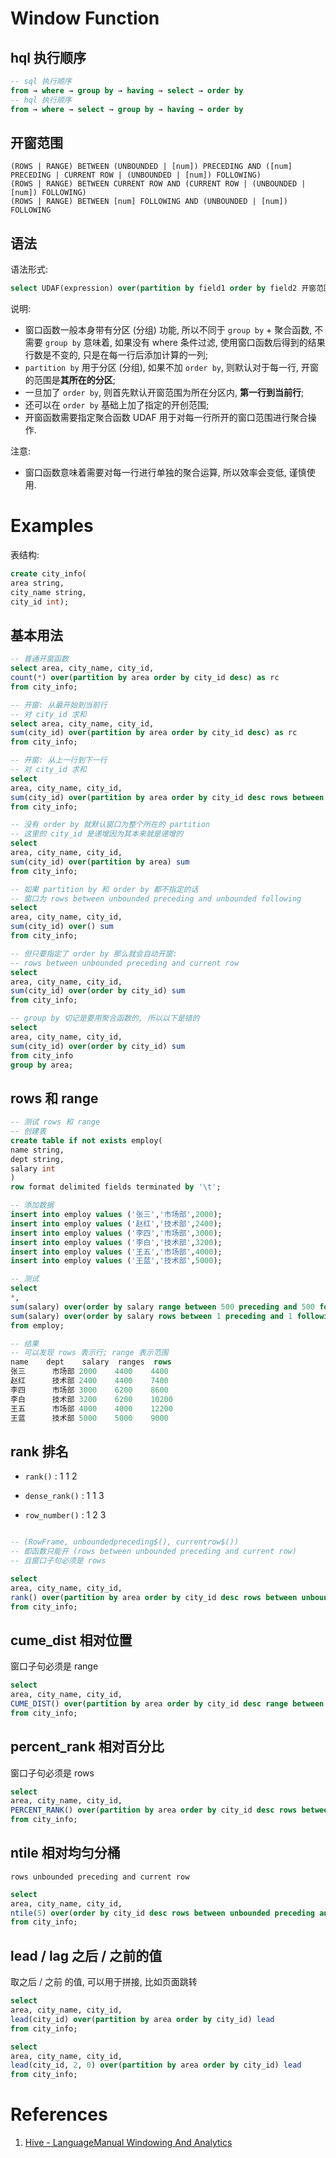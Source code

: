 # Window Function

## hql 执行顺序

```sql
-- sql 执行顺序
from → where → group by → having → select → order by 
-- hql 执行顺序
from → where → select → group by → having → order by
```

## 开窗范围

```
(ROWS | RANGE) BETWEEN (UNBOUNDED | [num]) PRECEDING AND ([num] PRECEDING | CURRENT ROW | (UNBOUNDED | [num]) FOLLOWING)
(ROWS | RANGE) BETWEEN CURRENT ROW AND (CURRENT ROW | (UNBOUNDED | [num]) FOLLOWING)
(ROWS | RANGE) BETWEEN [num] FOLLOWING AND (UNBOUNDED | [num]) FOLLOWING
```

## 语法

语法形式: 

```sql
select UDAF(expression) over(partition by field1 order by field2 开窗范围)
```

说明: 

- 窗口函数一般本身带有分区 (分组) 功能, 所以不同于 `group by`  + 聚合函数, 不需要 `group by` 意味着, 如果没有 where 条件过滤, 使用窗口函数后得到的结果行数是不变的, 只是在每一行后添加计算的一列;
- `partition by` 用于分区 (分组), 如果不加 `order by`, 则默认对于每一行, 开窗的范围是**其所在的分区**;
- 一旦加了 `order by`, 则首先默认开窗范围为所在分区内, **第一行到当前行**;
- 还可以在 `order by` 基础上加了指定的开创范围;
- 开窗函数需要指定聚合函数 UDAF 用于对每一行所开的窗口范围进行聚合操作.

注意: 

- 窗口函数意味着需要对每一行进行单独的聚合运算, 所以效率会变低, 谨慎使用.

# Examples

表结构: 

```sql
create city_info(
area string,
city_name string,
city_id int);
```

## 基本用法

```sql
-- 普通开窗函数
select area, city_name, city_id,
count(*) over(partition by area order by city_id desc) as rc
from city_info;

-- 开窗: 从最开始到当前行
-- 对 city_id 求和
select area, city_name, city_id,
sum(city_id) over(partition by area order by city_id desc) as rc
from city_info;

-- 开窗: 从上一行到下一行
-- 对 city_id 求和
select 
area, city_name, city_id,
sum(city_id) over(partition by area order by city_id desc rows between 1 preceding and 1 following) as rc
from city_info;

-- 没有 order by 就默认窗口为整个所在的 partition
-- 这里的 city_id 是递增因为其本来就是递增的
select 
area, city_name, city_id,
sum(city_id) over(partition by area) sum
from city_info;

-- 如果 partition by 和 order by 都不指定的话
-- 窗口为 rows between unbounded preceding and unbounded following
select 
area, city_name, city_id,
sum(city_id) over() sum
from city_info;

-- 但只要指定了 order by 那么就会自动开窗:
-- rows between unbounded preceding and current row
select 
area, city_name, city_id,
sum(city_id) over(order by city_id) sum
from city_info;

-- group by 切记是要用聚合函数的, 所以以下是错的
select 
area, city_name, city_id,
sum(city_id) over(order by city_id) sum
from city_info
group by area;
```

## rows 和 range

```sql
-- 测试 rows 和 range
-- 创建表
create table if not exists employ(
name string,
dept string,
salary int
)
row format delimited fields terminated by '\t';

-- 添加数据
insert into employ values ('张三','市场部',2000);    
insert into employ values ('赵红','技术部',2400);    
insert into employ values ('李四','市场部',3000);    
insert into employ values ('李白','技术部',3200);    
insert into employ values ('王五','市场部',4000);    
insert into employ values ('王蓝','技术部',5000);  

-- 测试
select
*,
sum(salary) over(order by salary range between 500 preceding and 500 following) ranges,
sum(salary) over(order by salary rows between 1 preceding and 1 following) rows
from employ;

-- 结果
-- 可以发现 rows 表示行; range 表示范围
name	dept	salary	ranges	rows
张三		市场部	2000	4400	4400
赵红		技术部	2400	4400	7400
李四		市场部	3000	6200	8600
李白		技术部	3200	6200	10200
王五		市场部	4000	4000	12200
王蓝		技术部	5000	5000	9000
```

## rank 排名

- `rank()` : 1 1 2

- `dense_rank()` : 1 1 3

- `row_number()` : 1 2 3

```sql

-- (RowFrame, unboundedpreceding$(), currentrow$())
-- 即函数只能开 (rows between unbounded preceding and current row)
-- 且窗口子句必须是 rows

select 
area, city_name, city_id,
rank() over(partition by area order by city_id desc rows between unbounded preceding and current row) as rc
from city_info;
```

## cume_dist 相对位置

窗口子句必须是 range

```sql
select 
area, city_name, city_id,
CUME_DIST() over(partition by area order by city_id desc range between unbounded preceding and current row) as rc
from city_info;
```

## percent_rank 相对百分比

窗口子句必须是 rows

```sql
select
area, city_name, city_id,
PERCENT_RANK() over(partition by area order by city_id desc rows between unbounded preceding and current row) ptg
from city_info;
```

## ntile 相对均匀分桶

`rows unbounded preceding and current row`

```sql
select
area, city_name, city_id,
ntile(5) over(order by city_id desc rows between unbounded preceding and current row) ptg
from city_info;
```

## lead / lag 之后 / 之前的值

取之后 / 之前 的值, 可以用于拼接, 比如页面跳转

```sql
select
area, city_name, city_id,
lead(city_id) over(partition by area order by city_id) lead
from city_info;

select
area, city_name, city_id,
lead(city_id, 2, 0) over(partition by area order by city_id) lead
from city_info;
```

# References

1. [Hive - LanguageManual Windowing And Analytics](https://cwiki.apache.org/confluence/display/Hive/LanguageManual+WindowingAndAnalytics)

